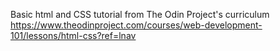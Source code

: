 Basic html and CSS tutorial from The Odin Project's curriculum
https://www.theodinproject.com/courses/web-development-101/lessons/html-css?ref=lnav